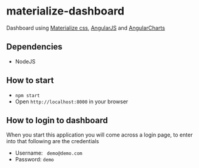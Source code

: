 # materialize-dashboard
Dashboard using [Materialize css](http://materializecss.com/), [AngularJS](https://angularjs.org/) and [AngularCharts](http://jtblin.github.io/angular-chart.js/)

## Dependencies
* NodeJS

## How to start
* ```npm start```
* Open ```http://localhost:8000``` in your browser

## How to login to dashboard

When you start this application you will come across a login page, to enter into that following are the credentials

* Username: ``` demo@demo.com```
* Password: ```demo```